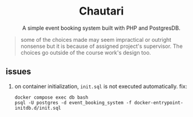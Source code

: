 <div align="center">
    <h1>Chautari</h1>
    <p>A simple event booking system built with PHP and PostgresDB.</p>
</div>

> some of the choices made may seem impractical or outright nonsense but it is
  because of assigned project's supervisor. The choices go outside of the course
  work's design too.

## issues

1. on container initialization, `init.sql` is not executed automatically. fix:
   ```console
   docker compose exec db bash
   psql -U postgres -d event_booking_system -f docker-entrypoint-initdb.d/init.sql
   ```
